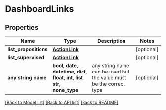 # DashboardLinks


## Properties
Name | Type | Description | Notes
------------ | ------------- | ------------- | -------------
**list_propositions** | [**ActionLink**](ActionLink.md) |  | [optional] 
**list_supervised** | [**ActionLink**](ActionLink.md) |  | [optional] 
**any string name** | **bool, date, datetime, dict, float, int, list, str, none_type** | any string name can be used but the value must be the correct type | [optional]

[[Back to Model list]](../README.md#documentation-for-models) [[Back to API list]](../README.md#documentation-for-api-endpoints) [[Back to README]](../README.md)


